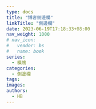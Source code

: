```yaml
---
type: docs
title: "博客側邊欄"
linkTitle: "側邊欄"
date: 2023-06-19T17:18:33+08:00
nav_weight: 1000
# nav_icon:
#   vendor: bs
#   name: book
series:
  - 模塊
categories:
  - 側邊欄
tags:
images:
authors:
  - HB
---
```


<!--more-->
